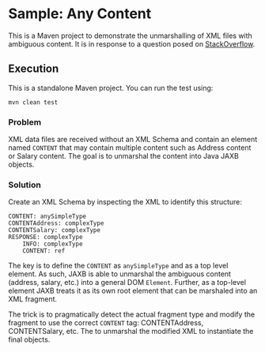 # Sample: Any Content

This is a Maven project to demonstrate the unmarshalling of XML files with ambiguous content. It is in response to a question posed on [StackOverflow](https://stackoverflow.com/questions/75696006/jaxb-xml-to-pojo-using-inheritance-how-to).

## Execution

This is a standalone Maven project. You can run the test using:

~~~
mvn clean test
~~~

### Problem

XML data files are received without an XML Schema and contain an element named `CONTENT` that may contain multiple content such as Address content or Salary content. The goal is to unmarshal the content into Java JAXB objects.

### Solution

Create an XML Schema by inspecting the XML to identify this structure:

~~~
CONTENT: anySimpleType
CONTENTAddress: complexType
CONTENTSalary: complexType
RESPONSE: complexType
    INFO: complexType
    CONTENT: ref
~~~

The key is to define the `CONTENT` as `anySimpleType` and as a top level element. As such, JAXB is able to unmarshal the ambiguous content (address, salary, etc.) into a general DOM `Element`. Further, as a top-level element JAXB treats it as its own root element that can be marshaled into an XML fragment.

The trick is to pragmatically detect the actual fragment type and modify the fragment to use the correct `CONTENT` tag: CONTENTAddress, CONTENTSalary, etc. The to unmarshal the modified XML to instantiate the final objects.
